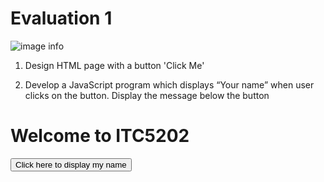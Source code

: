 # Evaluation 1

![image info](../assets/1.png)

1. Design HTML page with a button 'Click Me'

2. Develop a JavaScript program which displays “Your name” when user clicks on the button​. Display the message below the button​

<html>
<body>

<h1>Welcome to ITC5202</h1>

<button type="button" onclick="alert('Hello! Likith here')">Click here to display my name</button>
 
</body>
</html>



